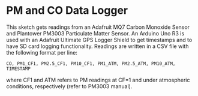 # PM and CO Data Logger
This sketch gets readings from an Adafruit MQ7 Carbon Monoxide Sensor 
and Plantower PM3003 Particulate Matter Sensor. An Arduino Uno R3 is used
with an Adafruit Ultimate GPS Logger Shield to get timestamps and to have SD card 
logging functionality. Readings are written in a CSV file with the following
format per line:

`CO, PM1_CF1, PM2.5_CF1, PM10_CF1, PM1_ATM, PM2.5_ATM, PM10_ATM, TIMESTAMP`

where CF1 and ATM refers to PM readings at CF=1 and under atmospheric
conditions, respectively (refer to PM3003 manual).
